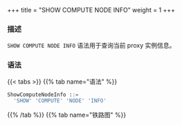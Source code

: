 +++
title = "SHOW COMPUTE NODE INFO"
weight = 1
+++

### 描述

`SHOW COMPUTE NODE INFO` 语法用于查询当前 proxy 实例信息。

### 语法

{{< tabs >}}
{{% tab name="语法" %}}
```sql
ShowComputeNodeInfo ::=
  'SHOW' 'COMPUTE' 'NODE' 'INFO'
```
{{% /tab %}}
{{% tab name="铁路图" %}}
<iframe frameborder="0" name="diagram" id="diagram" width="100%" height="100%"></iframe>
{{% /tab %}}
{{< /tabs >}}

### 返回值说明

| 列           | 说明         |
|-------------|------------|
| instance_id | proxy 实例编号 |
| host        | 主机地址       |
| port        | 端口号        |
| status      | proxy 实例状态 |
| mode_type   | proxy 实例模式 |
| worker_id   | worker id  |
| labels      | 标签         |

### 示例

- 查询当前 proxy 实例信息

```sql
SHOW COMPUTE NODE INFO;
```

```sql
mysql> SHOW COMPUTE NODE INFO;
+--------------------------------------+---------------+------+--------+-----------+-----------+--------+
| instance_id                          | host          | port | status | mode_type | worker_id | labels |
+--------------------------------------+---------------+------+--------+-----------+-----------+--------+
| 734bb036-b15d-4af0-be87-2372d8b6a0cd | 192.168.5.163 | 3307 | OK     | Cluster   | -1        |        |
+--------------------------------------+---------------+------+--------+-----------+-----------+--------+
1 row in set (0.01 sec)
```

### 保留字

`SHOW`、`COMPUTE`、`NODE`、`INFO`

### 相关链接

- [保留字](/cn/user-manual/shardingsphere-proxy/distsql/syntax/reserved-word/)